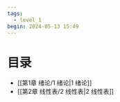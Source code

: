 ```yaml
---
tags:
  - level_1
begin: 2024-05-13 15:49
---
```


# 目录

- [[第1章 绪论/1 绪论|1 绪论]]
- [[第2章 线性表/2 线性表|2 线性表]]